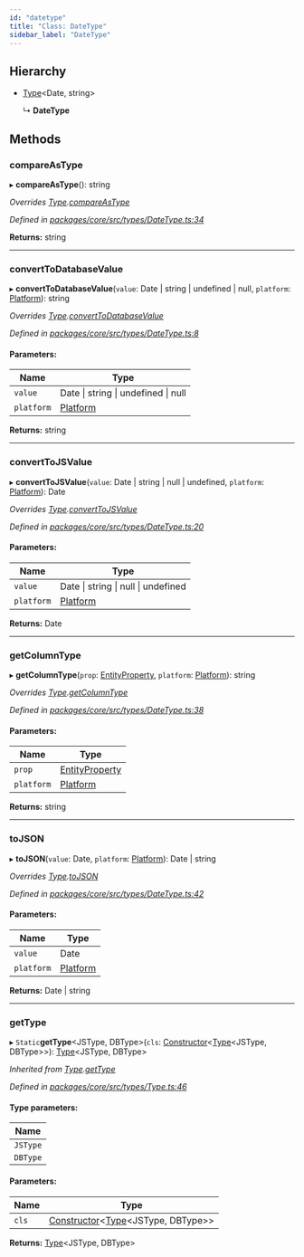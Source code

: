 ```yaml
---
id: "datetype"
title: "Class: DateType"
sidebar_label: "DateType"
---
```


## Hierarchy

* [Type](type.md)&#60;Date, string>

  ↳ **DateType**

## Methods

### compareAsType

▸ **compareAsType**(): string

*Overrides [Type](type.md).[compareAsType](type.md#compareastype)*

*Defined in [packages/core/src/types/DateType.ts:34](https://github.com/mikro-orm/mikro-orm/blob/c7aaca40d/packages/core/src/types/DateType.ts#L34)*

**Returns:** string

___

### convertToDatabaseValue

▸ **convertToDatabaseValue**(`value`: Date \| string \| undefined \| null, `platform`: [Platform](platform.md)): string

*Overrides [Type](type.md).[convertToDatabaseValue](type.md#converttodatabasevalue)*

*Defined in [packages/core/src/types/DateType.ts:8](https://github.com/mikro-orm/mikro-orm/blob/c7aaca40d/packages/core/src/types/DateType.ts#L8)*

#### Parameters:

Name | Type |
------ | ------ |
`value` | Date \| string \| undefined \| null |
`platform` | [Platform](platform.md) |

**Returns:** string

___

### convertToJSValue

▸ **convertToJSValue**(`value`: Date \| string \| null \| undefined, `platform`: [Platform](platform.md)): Date

*Overrides [Type](type.md).[convertToJSValue](type.md#converttojsvalue)*

*Defined in [packages/core/src/types/DateType.ts:20](https://github.com/mikro-orm/mikro-orm/blob/c7aaca40d/packages/core/src/types/DateType.ts#L20)*

#### Parameters:

Name | Type |
------ | ------ |
`value` | Date \| string \| null \| undefined |
`platform` | [Platform](platform.md) |

**Returns:** Date

___

### getColumnType

▸ **getColumnType**(`prop`: [EntityProperty](../interfaces/entityproperty.md), `platform`: [Platform](platform.md)): string

*Overrides [Type](type.md).[getColumnType](type.md#getcolumntype)*

*Defined in [packages/core/src/types/DateType.ts:38](https://github.com/mikro-orm/mikro-orm/blob/c7aaca40d/packages/core/src/types/DateType.ts#L38)*

#### Parameters:

Name | Type |
------ | ------ |
`prop` | [EntityProperty](../interfaces/entityproperty.md) |
`platform` | [Platform](platform.md) |

**Returns:** string

___

### toJSON

▸ **toJSON**(`value`: Date, `platform`: [Platform](platform.md)): Date \| string

*Overrides [Type](type.md).[toJSON](type.md#tojson)*

*Defined in [packages/core/src/types/DateType.ts:42](https://github.com/mikro-orm/mikro-orm/blob/c7aaca40d/packages/core/src/types/DateType.ts#L42)*

#### Parameters:

Name | Type |
------ | ------ |
`value` | Date |
`platform` | [Platform](platform.md) |

**Returns:** Date \| string

___

### getType

▸ `Static`**getType**&#60;JSType, DBType>(`cls`: [Constructor](../index.md#constructor)&#60;[Type](type.md)&#60;JSType, DBType>>): [Type](type.md)&#60;JSType, DBType>

*Inherited from [Type](type.md).[getType](type.md#gettype)*

*Defined in [packages/core/src/types/Type.ts:46](https://github.com/mikro-orm/mikro-orm/blob/c7aaca40d/packages/core/src/types/Type.ts#L46)*

#### Type parameters:

Name |
------ |
`JSType` |
`DBType` |

#### Parameters:

Name | Type |
------ | ------ |
`cls` | [Constructor](../index.md#constructor)&#60;[Type](type.md)&#60;JSType, DBType>> |

**Returns:** [Type](type.md)&#60;JSType, DBType>

